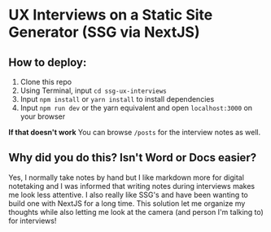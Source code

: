 # UX Interviews on a Static Site Generator (SSG via NextJS)

## How to deploy:
1. Clone this repo
2. Using Terminal, input `cd ssg-ux-interviews`
3. Input `npm install` or `yarn install` to install dependencies
4. Input `npm run dev` or the yarn equivalent and open `localhost:3000` on your browser

**If that doesn't work**
You can browse `/posts` for the interview notes as well.

## Why did you do this? Isn't Word or Docs easier?
Yes, I normally take notes by hand but I like markdown more for digital notetaking and I was informed that writing notes during interviews makes me look less attentive. I also really like SSG's and have been wanting to build one with NextJS for a long time. This solution let me organize my thoughts while also letting me look at the camera (and person I'm talking to) for interviews!
